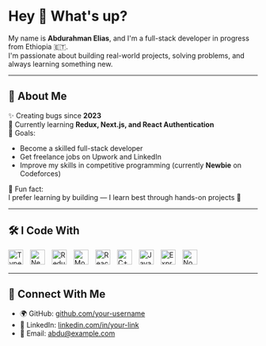 # Hey 👋 What's up?

My name is **Abdurahman Elias**, and I'm a full-stack developer in progress from Ethiopia 🇪🇹.  
I'm passionate about building real-world projects, solving problems, and always learning something new.

---

## 🧠 About Me

✨ Creating bugs since **2023**  
📘 Currently learning **Redux, Next.js, and React Authentication**  
🎯 Goals:  
- Become a skilled full-stack developer  
- Get freelance jobs on Upwork and LinkedIn  
- Improve my skills in competitive programming (currently **Newbie** on Codeforces)

🧊 Fun fact:  
I prefer learning by building — I learn best through hands-on projects 🚀

---

## 🛠 I Code With

  <p align="left"> <img src="https://cdn.jsdelivr.net/gh/devicons/devicon/icons/typescript/typescript-original.svg" height="30" style="margin-right:10px;" alt="TypeScript"/> <img src="https://cdn.jsdelivr.net/gh/devicons/devicon/icons/nextjs/nextjs-original-wordmark.svg" height="30" style="margin-right:10px;" alt="Next.js"/> <img src="https://raw.githubusercontent.com/reduxjs/redux/master/logo/logo.png" height="30" style="margin-right:10px;" alt="Redux Toolkit"/> <img src="https://cdn.jsdelivr.net/gh/devicons/devicon/icons/mongodb/mongodb-original.svg" height="30" style="margin-right:10px;" alt="MongoDB"/> <img src="https://cdn.jsdelivr.net/gh/devicons/devicon/icons/react/react-original.svg" height="30" style="margin-right:10px;" alt="React"/> <img src="https://cdn.jsdelivr.net/gh/devicons/devicon/icons/cplusplus/cplusplus-original.svg" height="30" style="margin-right:10px;" alt="C++"/> <img src="https://cdn.jsdelivr.net/gh/devicons/devicon/icons/javascript/javascript-original.svg" height="30" style="margin-right:10px;" alt="JavaScript"/> <img src="https://cdn.jsdelivr.net/gh/devicons/devicon/icons/express/express-original.svg" height="30" style="margin-right:10px;" alt="Express.js"/> <img src="https://cdn.jsdelivr.net/gh/devicons/devicon/icons/nodejs/nodejs-original.svg" height="30" style="margin-right:10px;" alt="Node.js"/> </p>

---

## 🔗 Connect With Me

- 🌍 GitHub: [github.com/your-username](https://github.com/your-username)  
- 💼 LinkedIn: [linkedin.com/in/your-link](https://linkedin.com/in/your-link)  
- 📧 Email: abdu@example.com

